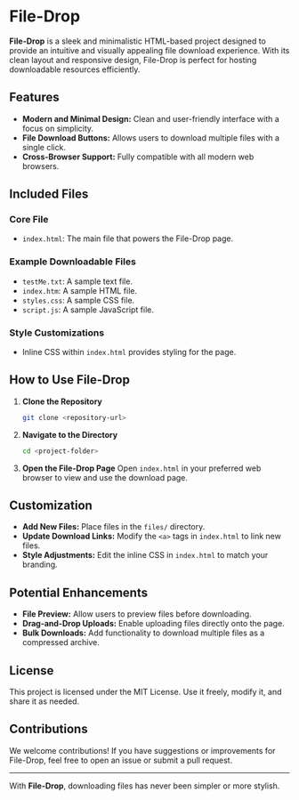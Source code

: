 # File-Drop

**File-Drop** is a sleek and minimalistic HTML-based project designed to provide an intuitive and visually appealing file download experience. With its clean layout and responsive design, File-Drop is perfect for hosting downloadable resources efficiently.

## Features

- **Modern and Minimal Design:** Clean and user-friendly interface with a focus on simplicity.
- **File Download Buttons:** Allows users to download multiple files with a single click.
- **Cross-Browser Support:** Fully compatible with all modern web browsers.

## Included Files

### Core File
- `index.html`: The main file that powers the File-Drop page.

### Example Downloadable Files
- `testMe.txt`: A sample text file.
- `index.htm`: A sample HTML file.
- `styles.css`: A sample CSS file.
- `script.js`: A sample JavaScript file.

### Style Customizations
- Inline CSS within `index.html` provides styling for the page.

## How to Use File-Drop

1. **Clone the Repository**
   ```bash
   git clone <repository-url>
   ```

2. **Navigate to the Directory**
   ```bash
   cd <project-folder>
   ```

3. **Open the File-Drop Page**
   Open `index.html` in your preferred web browser to view and use the download page.

## Customization

- **Add New Files:** Place files in the `files/` directory.
- **Update Download Links:** Modify the `<a>` tags in `index.html` to link new files.
- **Style Adjustments:** Edit the inline CSS in `index.html` to match your branding.

## Potential Enhancements

- **File Preview:** Allow users to preview files before downloading.
- **Drag-and-Drop Uploads:** Enable uploading files directly onto the page.
- **Bulk Downloads:** Add functionality to download multiple files as a compressed archive.

## License

This project is licensed under the MIT License. Use it freely, modify it, and share it as needed.

## Contributions

We welcome contributions! If you have suggestions or improvements for File-Drop, feel free to open an issue or submit a pull request. 

---

With **File-Drop**, downloading files has never been simpler or more stylish.